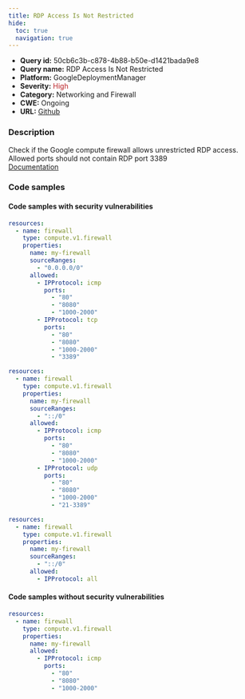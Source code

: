 ```yaml
---
title: RDP Access Is Not Restricted
hide:
  toc: true
  navigation: true
---
```


<style>
  .highlight .hll {
    background-color: #ff171742;
  }
  .md-content {
    max-width: 1100px;
    margin: 0 auto;
  }
</style>

-   **Query id:** 50cb6c3b-c878-4b88-b50e-d1421bada9e8
-   **Query name:** RDP Access Is Not Restricted
-   **Platform:** GoogleDeploymentManager
-   **Severity:** <span style="color:#bb2124">High</span>
-   **Category:** Networking and Firewall
-   **CWE:** Ongoing
-   **URL:** [Github](https://github.com/Checkmarx/kics/tree/master/assets/queries/googleDeploymentManager/gcp/rdp_access_is_not_restricted)

### Description
Check if the Google compute firewall allows unrestricted RDP access. Allowed ports should not contain RDP port 3389<br>
[Documentation](https://cloud.google.com/compute/docs/reference/rest/v1/firewalls)

### Code samples
#### Code samples with security vulnerabilities
```yaml title="Positive test num. 1 - yaml file" hl_lines="14"
resources:
  - name: firewall
    type: compute.v1.firewall
    properties:
      name: my-firewall
      sourceRanges:
        - "0.0.0.0/0"
      allowed:
        - IPProtocol: icmp
          ports:
            - "80"
            - "8080"
            - "1000-2000"
        - IPProtocol: tcp
          ports:
            - "80"
            - "8080"
            - "1000-2000"
            - "3389"

```
```yaml title="Positive test num. 2 - yaml file" hl_lines="14"
resources:
  - name: firewall
    type: compute.v1.firewall
    properties:
      name: my-firewall
      sourceRanges:
        - "::/0"
      allowed:
        - IPProtocol: icmp
          ports:
            - "80"
            - "8080"
            - "1000-2000"
        - IPProtocol: udp
          ports:
            - "80"
            - "8080"
            - "1000-2000"
            - "21-3389"

```
```yaml title="Positive test num. 3 - yaml file" hl_lines="9"
resources:
  - name: firewall
    type: compute.v1.firewall
    properties:
      name: my-firewall
      sourceRanges:
        - "::/0"
      allowed:
        - IPProtocol: all

```


#### Code samples without security vulnerabilities
```yaml title="Negative test num. 1 - yaml file"
resources:
  - name: firewall
    type: compute.v1.firewall
    properties:
      name: my-firewall
      allowed:
        - IPProtocol: icmp
          ports:
            - "80"
            - "8080"
            - "1000-2000"

```
